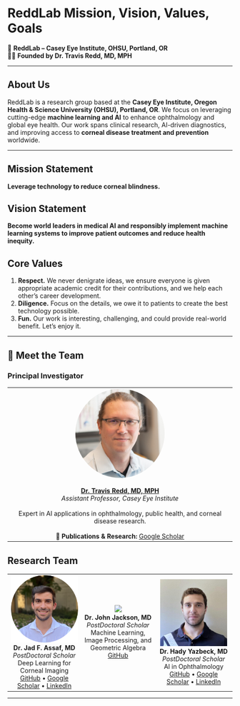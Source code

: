 # ReddLab Mission, Vision, Values, Goals

📍 **ReddLab – Casey Eye Institute, OHSU, Portland, OR**  
👨‍⚕️ **Founded by Dr. Travis Redd, MD, MPH**  

---

## About Us
ReddLab is a research group based at the **Casey Eye Institute, Oregon Health & Science University (OHSU), Portland, OR**. We focus on leveraging cutting-edge **machine learning and AI** to enhance ophthalmology and global eye health. Our work spans clinical research, AI-driven diagnostics, and improving access to **corneal disease treatment and prevention** worldwide.

---

## Mission Statement
**Leverage technology to reduce corneal blindness.**

## Vision Statement
**Become world leaders in medical AI and responsibly implement machine learning systems to improve patient outcomes and reduce health inequity.**

## Core Values

1. **Respect.** We never denigrate ideas, we ensure everyone is given appropriate academic credit for their contributions, and we help each other’s career development.
2. **Diligence.** Focus on the details, we owe it to patients to create the best technology possible.
3. **Fun.** Our work is interesting, challenging, and could provide real-world benefit. Let’s enjoy it.

---

## 👥 Meet the Team

### **Principal Investigator**

<table align="center">
  <tr>
    <td align="center">
      <img src="assets/Travis_redd.jpg" width="200" style="border-radius: 50%;" alt="Dr. Travis Redd"><br><br>
      <strong><a href="https://www.ohsu.edu/providers/travis-redd-md-mph">Dr. Travis Redd, MD, MPH</a></strong><br>
      <em>Assistant Professor, Casey Eye Institute</em><br><br>
      Expert in AI applications in ophthalmology, public health, and corneal disease research.<br><br>
      📄 <strong>Publications & Research:</strong>  
      <a href="https://scholar.google.com/citations?hl=en&user=giL6pA0AAAAJ&view_op=list_works&sortby=pubdate">Google Scholar</a>
    </td>
  </tr>
</table>

## Research Team

<table align="center">
  <tr>
    <td align="center" width="250">
      <img src="assets/Jad_Assaf.PNG" width="150"><br>
      <strong>Dr. Jad F. Assaf, MD</strong><br>
      <em>PostDoctoral Scholar</em><br>
      Deep Learning for Corneal Imaging<br>
      <a href="https://github.com/JadAssaf">GitHub</a> • 
      <a href="https://scholar.google.com/citations?user=8whDnjAAAAAJ&hl=en">Google Scholar</a> • 
      <a href="http://linkedin.com/in/assafjad/">LinkedIn</a>
    </td>
    <td align="center" width="250">
      <img src="assets/JohnJackson.jpg.avif" width="150"><br>
      <strong>Dr. John Jackson, MD</strong><br>
      <em>PostDoctoral Scholar</em><br>
      Machine Learning, Image Processing, and Geometric Algebra<br>
      <a href="https://github.com/Otravezjj">GitHub</a>
    </td>
    <td align="center" width="250">
      <img src="assets/hady_yazbeck.jpeg" width="150"><br>
      <strong>Dr. Hady Yazbeck, MD</strong><br>
      <em>PostDoctoral Scholar</em><br>
      AI in Ophthalmology<br>
      <a href="https://github.com/Hadyazbeck">GitHub</a> • 
      <a href="https://scholar.google.com/citations?user=7UEHJjIAAAAJ&hl=en&oi=ao">Google Scholar</a> • 
      <a href="https://www.linkedin.com/in/hady-yazbeck-3984121a5/">LinkedIn</a>
    </td>
  </tr>
</table>

---